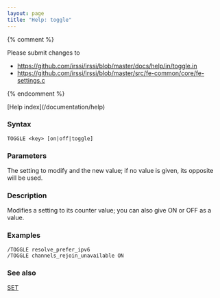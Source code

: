 ```yaml
---
layout: page
title: "Help: toggle"
---
```


{% comment %}

Please submit changes to
- https://github.com/irssi/irssi/blob/master/docs/help/in/toggle.in
- https://github.com/irssi/irssi/blob/master/src/fe-common/core/fe-settings.c


{% endcomment %}
<nav markdown="1">
[Help index](/documentation/help)
</nav>

### Syntax ###

<div class="highlight irssisyntax"><pre style="\-\-cmdlen:6ch"><code><span class="synB">TOGGLE</span> <span class="synB05">&lt;key></span> <span class="syn10">[<span class="syn">on</span>|<span class="syn">off</span>|<span class="syn">toggle</span>]</span></code></pre></div>



### Parameters ###

   The setting to modify and the new value; if no value is given, its opposite
   will be used.

### Description ###

Modifies a setting to its counter value; you can also give ON or OFF as a
value.

### Examples ###

    /TOGGLE resolve_prefer_ipv6
    /TOGGLE channels_rejoin_unavailable ON

### See also ###
[SET](/documentation/help/set)

